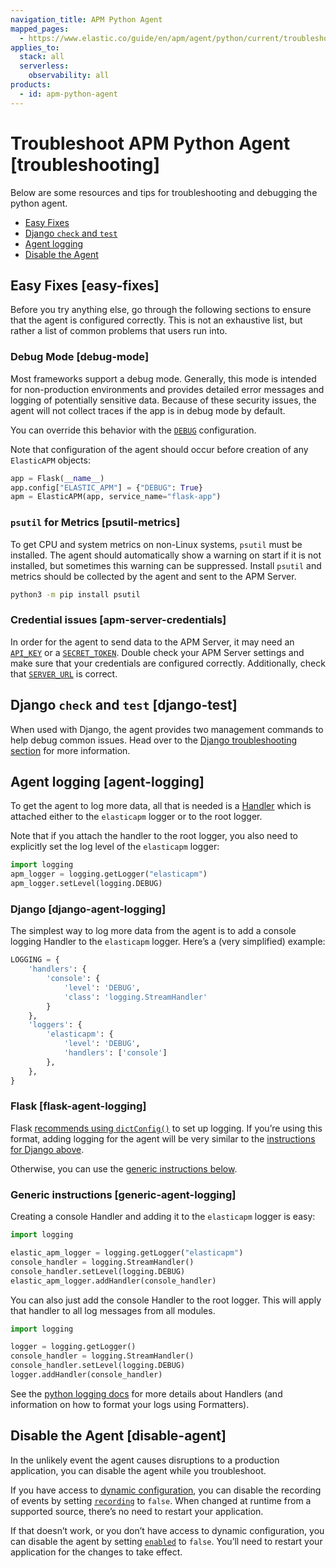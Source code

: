 ```yaml
---
navigation_title: APM Python Agent
mapped_pages:
  - https://www.elastic.co/guide/en/apm/agent/python/current/troubleshooting.html
applies_to:
  stack: all
  serverless:
    observability: all
products:
  - id: apm-python-agent
---
```


# Troubleshoot APM Python Agent [troubleshooting]

Below are some resources and tips for troubleshooting and debugging the python agent.

* [Easy Fixes](#easy-fixes)
* [Django `check` and `test`](#django-test)
* [Agent logging](#agent-logging)
* [Disable the Agent](#disable-agent)


## Easy Fixes [easy-fixes]

Before you try anything else, go through the following sections to ensure that the agent is configured correctly. This is not an exhaustive list, but rather a list of common problems that users run into.


### Debug Mode [debug-mode]

Most frameworks support a debug mode. Generally, this mode is intended for non-production environments and provides detailed error messages and logging of potentially sensitive data. Because of these security issues, the agent will not collect traces if the app is in debug mode by default.

You can override this behavior with the [`DEBUG`](apm-agent-python://reference/configuration.md#config-debug) configuration.

Note that configuration of the agent should occur before creation of any `ElasticAPM` objects:

```python
app = Flask(__name__)
app.config["ELASTIC_APM"] = {"DEBUG": True}
apm = ElasticAPM(app, service_name="flask-app")
```


### `psutil` for Metrics [psutil-metrics]

To get CPU and system metrics on non-Linux systems, `psutil` must be installed. The agent should automatically show a warning on start if it is not installed, but sometimes this warning can be suppressed. Install `psutil` and metrics should be collected by the agent and sent to the APM Server.

```bash
python3 -m pip install psutil
```


### Credential issues [apm-server-credentials]

In order for the agent to send data to the APM Server, it may need an [`API_KEY`](apm-agent-python://reference/configuration.md#config-api-key) or a [`SECRET_TOKEN`](apm-agent-python://reference/configuration.md#config-secret-token). Double check your APM Server settings and make sure that your credentials are configured correctly. Additionally, check that [`SERVER_URL`](apm-agent-python://reference/configuration.md#config-server-url) is correct.


## Django `check` and `test` [django-test]

When used with Django, the agent provides two management commands to help debug common issues. Head over to the [Django troubleshooting section](apm-agent-python://reference/django-support.md#django-troubleshooting) for more information.


## Agent logging [agent-logging]

To get the agent to log more data, all that is needed is a [Handler](https://docs.python.org/3/library/logging.html#handler-objects) which is attached either to the `elasticapm` logger or to the root logger.

Note that if you attach the handler to the root logger, you also need to explicitly set the log level of the `elasticapm` logger:

```python
import logging
apm_logger = logging.getLogger("elasticapm")
apm_logger.setLevel(logging.DEBUG)
```


### Django [django-agent-logging]

The simplest way to log more data from the agent is to add a console logging Handler to the `elasticapm` logger. Here’s a (very simplified) example:

```python
LOGGING = {
    'handlers': {
        'console': {
            'level': 'DEBUG',
            'class': 'logging.StreamHandler'
        }
    },
    'loggers': {
        'elasticapm': {
            'level': 'DEBUG',
            'handlers': ['console']
        },
    },
}
```


### Flask [flask-agent-logging]

Flask [recommends using `dictConfig()`](https://flask.palletsprojects.com/en/1.1.x/logging/) to set up logging. If you’re using this format, adding logging for the agent will be very similar to the [instructions for Django above](#django-agent-logging).

Otherwise, you can use the [generic instructions below](#generic-agent-logging).


### Generic instructions [generic-agent-logging]

Creating a console Handler and adding it to the `elasticapm` logger is easy:

```python
import logging

elastic_apm_logger = logging.getLogger("elasticapm")
console_handler = logging.StreamHandler()
console_handler.setLevel(logging.DEBUG)
elastic_apm_logger.addHandler(console_handler)
```

You can also just add the console Handler to the root logger. This will apply that handler to all log messages from all modules.

```python
import logging

logger = logging.getLogger()
console_handler = logging.StreamHandler()
console_handler.setLevel(logging.DEBUG)
logger.addHandler(console_handler)
```

See the [python logging docs](https://docs.python.org/3/library/logging.html) for more details about Handlers (and information on how to format your logs using Formatters).


## Disable the Agent [disable-agent]

In the unlikely event the agent causes disruptions to a production application, you can disable the agent while you troubleshoot.

If you have access to [dynamic configuration](apm-agent-python://reference/configuration.md#dynamic-configuration), you can disable the recording of events by setting [`recording`](apm-agent-python://reference/configuration.md#config-recording) to `false`. When changed at runtime from a supported source, there’s no need to restart your application.

If that doesn’t work, or you don’t have access to dynamic configuration, you can disable the agent by setting [`enabled`](apm-agent-python://reference/configuration.md#config-enabled) to `false`. You’ll need to restart your application for the changes to take effect.

